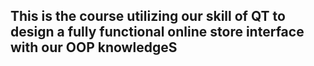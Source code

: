 ## This is the course utilizing our skill of QT to design a fully functional online store interface with our OOP knowledgeS
